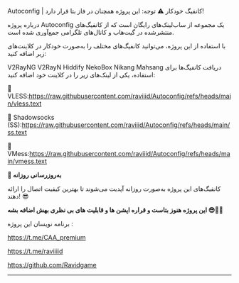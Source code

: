 Autoconfig | کانفیگ خودکار
⚠ توجه: این پروژه همچنان در فاز بتا قرار دارد!

درباره پروژه
Autoconfig یک مجموعه از ساب‌لینک‌های رایگان است که از کانفیگ‌های منتشرشده در گیت‌هاب و کانال‌های تلگرامی جمع‌آوری شده است.

با استفاده از این پروژه، می‌توانید کانفیگ‌های مختلف را به‌صورت خودکار در کلاینت‌های زیر اضافه کنید:

V2RayNG
V2RayN
Hiddify
NekoBox
Nikang
Mahsang
دریافت کانفیگ‌ها
برای استفاده، یکی از لینک‌های زیر را در کلاینت خود اضافه کنید:

🔹 VLESS:https://raw.githubusercontent.com/raviiid/Autoconfig/refs/heads/main/vless.text


🔹 Shadowsocks (SS):https://raw.githubusercontent.com/raviiid/Autoconfig/refs/heads/main/ss.text


🔹 VMess:https://raw.githubusercontent.com/raviiid/Autoconfig/refs/heads/main/vmess.text


**🚀 به‌روزرسانی روزانه**

کانفیگ‌های این پروژه به‌صورت روزانه آپدیت می‌شوند تا بهترین کیفیت اتصال را ارائه دهند! 😎




**این پروژه هنوز بتاست و قراره اپشن ها و قابلیت های بی نظری بهش اضافه بشه 😎🐱‍💻**


برنامه نویسان این پروژه :

https://t.me/CAA_premium

https://t.me/raviiiid

https://github.com/Ravidgame

---------------------------------------------------------------------------------------------------------------------------------------------------------------------------------------------------------------------
